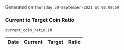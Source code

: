 Generated on `Thursday 30-September-2021 at 05:09:59`

### Current to Target Coin Ratio
`current_coin_ratio.sh`

Date|Current|Target|Ratio
---|---|---|---
